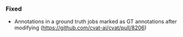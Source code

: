 ### Fixed

- Annotations in a ground truth jobs marked as GT annotations after modifying
  (<https://github.com/cvat-ai/cvat/pull/8206>)
